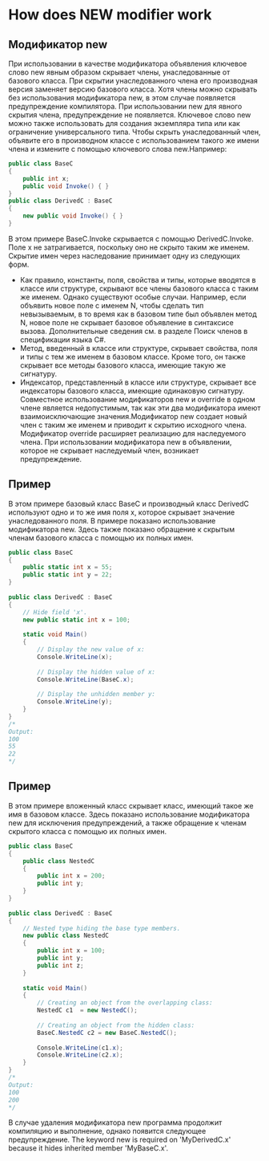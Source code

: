 # How does NEW modifier work
## Модификатор new 

При использовании в качестве модификатора объявления ключевое слово new явным образом скрывает члены, унаследованные от базового класса. При скрытии унаследованного члена его производная версия заменяет версию базового класса. Хотя члены можно скрывать без использования модификатора new, в этом случае появляется предупреждение компилятора. При использовании new для явного скрытия члена, предупреждение не появляется.
Ключевое слово new можно также использовать для создания экземпляра типа или как ограничение универсального типа.
Чтобы скрыть унаследованный член, объявите его в производном классе с использованием такого же имени члена и измените с помощью ключевого слова new.Например:

``` csharp
public class BaseC
{
    public int x;
    public void Invoke() { }
}
public class DerivedC : BaseC
{
    new public void Invoke() { }
}
```

В этом примере BaseC.Invoke скрывается с помощью DerivedC.Invoke. Поле x не затрагивается, поскольку оно не скрыто таким же именем.
Скрытие имен через наследование принимает одну из следующих форм.
-   Как правило, константы, поля, свойства и типы, которые вводятся в классе или структуре, скрывают все члены базового класса с таким же именем. Однако существуют особые случаи. Например, если объявить новое поле с именем N, чтобы сделать тип невызываемым, в то время как в базовом типе был объявлен метод N, новое поле не скрывает базовое объявление в синтаксисе вызова. Дополнительные сведения см. в разделе Поиск членов в спецификации языка C#.
-   Метод, введенный в классе или структуре, скрывает свойства, поля и типы с тем же именем в базовом классе. Кроме того, он также скрывает все методы базового класса, имеющие такую же сигнатуру.
-   Индексатор, представленный в классе или структуре, скрывает все индексаторы базового класса, имеющие одинаковую сигнатуру.
Совместное использование модификаторов new и override в одном члене является недопустимым, так как эти два модификатора имеют взаимоисключающие значения.Модификатор new создает новый член с таким же именем и приводит к скрытию исходного члена. Модификатор override расширяет реализацию для наследуемого члена.
При использовании модификатора new в объявлении, которое не скрывает наследуемый член, возникает предупреждение.


## Пример

В этом примере базовый класс BaseC и производный класс DerivedC используют одно и то же имя поля x, которое скрывает значение унаследованного поля. В примере показано использование модификатора new. Здесь также показано обращение к скрытым членам базового класса с помощью их полных имен.
 
```csharp
public class BaseC
{
    public static int x = 55;
    public static int y = 22;
}
 
public class DerivedC : BaseC
{
    // Hide field 'x'.
    new public static int x = 100;
 
    static void Main()
    {
        // Display the new value of x:
        Console.WriteLine(x);
 
        // Display the hidden value of x:
        Console.WriteLine(BaseC.x);
 
        // Display the unhidden member y:
        Console.WriteLine(y);
    }
}
/*
Output:
100
55
22
*/
```

## Пример

В этом примере вложенный класс скрывает класс, имеющий такое же имя в базовом классе. Здесь показано использование модификатора new для исключения предупреждений, а также обращение к членам скрытого класса с помощью их полных имен.

```csharp
public class BaseC 
{
    public class NestedC 
    {
        public int x = 200;
        public int y;
    }
}
 
public class DerivedC : BaseC 
{
    // Nested type hiding the base type members.
    new public class NestedC   
    {
        public int x = 100;
        public int y; 
        public int z;
    }
 
    static void Main() 
    {
        // Creating an object from the overlapping class:
        NestedC c1  = new NestedC();
 
        // Creating an object from the hidden class:
        BaseC.NestedC c2 = new BaseC.NestedC();
 
        Console.WriteLine(c1.x);
        Console.WriteLine(c2.x);   
    }
}
/*
Output:
100
200
*/
```
В случае удаления модификатора new программа продолжит компиляцию и выполнение, однако появится следующее предупреждение.
The keyword new is required on 'MyDerivedC.x' because it hides inherited member 'MyBaseC.x'.
